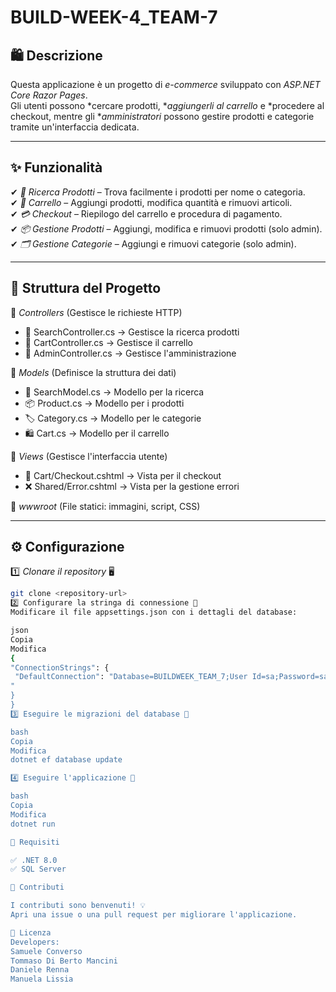 # BUILD-WEEK-4_TEAM-7

## 🛍 Descrizione  

Questa applicazione è un progetto di *e-commerce* sviluppato con *ASP.NET Core Razor Pages*.  
Gli utenti possono *cercare prodotti, **aggiungerli al carrello* e *procedere al checkout, mentre gli **amministratori* possono gestire prodotti e categorie tramite un'interfaccia dedicata.  

---

## ✨ Funzionalità  

✔ *🔎 Ricerca Prodotti* – Trova facilmente i prodotti per nome o categoria.  
✔ *🛒 Carrello* – Aggiungi prodotti, modifica quantità e rimuovi articoli.  
✔ *💳 Checkout* – Riepilogo del carrello e procedura di pagamento.  
✔ *📦 Gestione Prodotti* – Aggiungi, modifica e rimuovi prodotti (solo admin).  
✔ *🗂 Gestione Categorie* – Aggiungi e rimuovi categorie (solo admin).  

---

## 📁 Struttura del Progetto  

📂 *Controllers* (Gestisce le richieste HTTP)  
- 🧐 SearchController.cs → Gestisce la ricerca prodotti  
- 🛒 CartController.cs → Gestisce il carrello  
- 🔧 AdminController.cs → Gestisce l'amministrazione  

📂 *Models* (Definisce la struttura dei dati)  
- 🔎 SearchModel.cs → Modello per la ricerca  
- 📦 Product.cs → Modello per i prodotti  
- 🏷 Category.cs → Modello per le categorie  
- 🛍 Cart.cs → Modello per il carrello  

📂 *Views* (Gestisce l'interfaccia utente)  
- 🛒 Cart/Checkout.cshtml → Vista per il checkout  
- ❌ Shared/Error.cshtml → Vista per la gestione errori  

📂 *wwwroot* (File statici: immagini, script, CSS)  

---

## ⚙ Configurazione  

1️⃣ *Clonare il repository* 🖥  
   ```bash
   git clone <repository-url>
2️⃣ Configurare la stringa di connessione 🔧
Modificare il file appsettings.json con i dettagli del database:

json
Copia
Modifica
{
  "ConnectionStrings": {
    "DefaultConnection": "Database=BUILDWEEK_TEAM_7;User Id=sa;Password=sa;TrustServerCertificate=true;"
"
  }
}
3️⃣ Eseguire le migrazioni del database 📂

bash
Copia
Modifica
dotnet ef database update

4️⃣ Eseguire l'applicazione 🚀

bash
Copia
Modifica
dotnet run

📌 Requisiti

✅ .NET 8.0
✅ SQL Server

🤝 Contributi

I contributi sono benvenuti! 💡
Apri una issue o una pull request per migliorare l'applicazione.

📜 Licenza
Developers:
Samuele Converso
Tommaso Di Berto Mancini
Daniele Renna
Manuela Lissia

